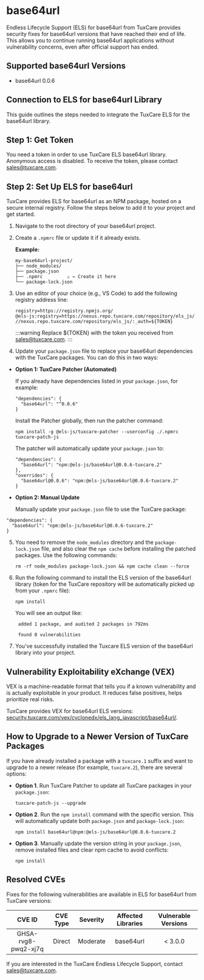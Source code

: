 # base64url

Endless Lifecycle Support (ELS) for base64url from TuxCare provides security fixes for base64url versions that have reached their end of life. This allows you to continue running base64url applications without vulnerability concerns, even after official support has ended.

## Supported base64url Versions

* base64url 0.0.6

## Connection to ELS for base64url Library

This guide outlines the steps needed to integrate the TuxCare ELS for the base64url library.

## Step 1: Get Token

You need a token in order to use TuxCare ELS base64url library. Anonymous access is disabled. To receive the token, please contact [sales@tuxcare.com](mailto:sales@tuxcare.com).

## Step 2: Set Up ELS for base64url

TuxCare provides ELS for base64url as an NPM package, hosted on a secure internal registry. Follow the steps below to add it to your project and get started.

1. Navigate to the root directory of your base64url project.
2. Create a `.npmrc` file or update it if it already exists.

   **Example:**

   ```text
   my-base64url-project/
   ├── node_modules/
   ├── package.json
   ├── .npmrc         ⚠️ ← Create it here
   └── package-lock.json
   ```

3. Use an editor of your choice (e.g., VS Code) to add the following registry address line:

   <CodeWithCopy>

   ```text
   registry=https://registry.npmjs.org/
   @els-js:registry=https://nexus.repo.tuxcare.com/repository/els_js/
   //nexus.repo.tuxcare.com/repository/els_js/:_auth=${TOKEN}
   ```

   </CodeWithCopy>

   :::warning
   Replace ${TOKEN} with the token you received from [sales@tuxcare.com](mailto:sales@tuxcare.com).
   :::

4. Update your `package.json` file to replace your base64url dependencies with the TuxCare packages. You can do this in two ways:

  * **Option 1: TuxCare Patcher (Automated)**

    If you already have dependencies listed in your `package.json`, for example:

    ```text
    "dependencies": {
      "base64url": "^0.0.6"
    }
    ```

    Install the Patcher globally, then run the patcher command:

    <CodeWithCopy>

    ```text
    npm install -g @els-js/tuxcare-patcher --userconfig ./.npmrc
    tuxcare-patch-js
    ```

    </CodeWithCopy>

    The patcher will automatically update your `package.json` to:

    ```text
    "dependencies": {
      "base64url": "npm:@els-js/base64url@0.0.6-tuxcare.2"
    },
    "overrides": {
      "base64url@0.0.6": "npm:@els-js/base64url@0.0.6-tuxcare.2"
    }
    ```
    
  * **Option 2: Manual Update**

     Manually update your `package.json` file to use the TuxCare package:

   <CodeWithCopy>

   ```text
   "dependencies": {
     "base64url": "npm:@els-js/base64url@0.0.6-tuxcare.2"
   }
   ```

   </CodeWithCopy>

5. You need to remove the `node_modules` directory and the `package-lock.json` file, and also clear the `npm cache` before installing the patched packages. Use the following commands:
   
   <CodeWithCopy>

   ```text
   rm -rf node_modules package-lock.json && npm cache clean --force
   ```

   </CodeWithCopy>

6. Run the following command to install the ELS version of the base64url library (token for the TuxCare repository will be automatically picked up from your `.npmrc` file):

   <CodeWithCopy>

   ```text
   npm install
   ```

   </CodeWithCopy>

   You will see an output like:

   ```text
    added 1 package, and audited 2 packages in 792ms
    
    found 0 vulnerabilities
   ```

7. You've successfully installed the Tuxcare ELS version of the base64url library into your project.

## Vulnerability Exploitability eXchange (VEX) 

VEX is a machine-readable format that tells you if a known vulnerability and is actually exploitable in your product. It reduces false positives, helps prioritize real risks.

TuxCare provides VEX for base64url ELS versions: [security.tuxcare.com/vex/cyclonedx/els_lang_javascript/base64url/](https://security.tuxcare.com/vex/cyclonedx/els_lang_javascript/base64url/).

## How to Upgrade to a Newer Version of TuxCare Packages

If you have already installed a package with a `tuxcare.1` suffix and want to upgrade to a newer release (for example, `tuxcare.2`), there are several options:

* **Option 1**. Run TuxCare Patcher to update all TuxCare packages in your `package.json`:

  <CodeWithCopy>

  ```text
  tuxcare-patch-js --upgrade
  ```

  </CodeWithCopy>

* **Option 2**. Run the `npm install` command with the specific version. This will automatically update both `package.json` and `package-lock.json`:

  <CodeWithCopy>

  ```text
  npm install base64url@npm:@els-js/base64url@0.0.6-tuxcare.2
  ```

  </CodeWithCopy>

* **Option 3**. Manually update the version string in your `package.json`, remove installed files and clear npm cache to avoid conflicts:

  <CodeWithCopy>

  ```text
  npm install
  ```

  </CodeWithCopy>

## Resolved CVEs

Fixes for the following vulnerabilities are available in ELS for base64url from TuxCare versions:

| CVE ID         | CVE Type | Severity | Affected Libraries | Vulnerable Versions |
| :------------: | :------: |:--------:|:------------------:| :----------------: |
| GHSA-rvg8-pwq2-xj7q | Direct   | Moderate | base64url          | < 3.0.0            |

If you are interested in the TuxCare Endless Lifecycle Support, contact [sales@tuxcare.com](mailto:sales@tuxcare.com).
